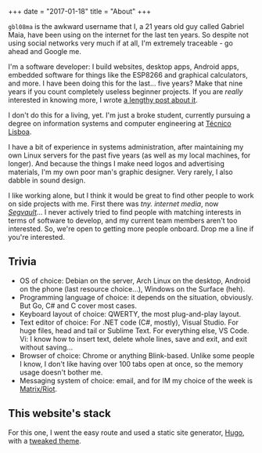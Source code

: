 +++
date = "2017-01-18"
title = "About"
+++

`gbl08ma` is the awkward username that I, a 21 years old guy called Gabriel Maia, have been using on the internet for the last ten years. So despite not using social networks very much if at all, I'm extremely traceable - go ahead and Google me.

I'm a software developer: I build websites, desktop apps, Android apps, embedded software for things like the ESP8266 and graphical calculators, and more. I have been doing this for the last... five years? Make that nine years if you count completely useless beginner projects. If you are _really_ interested in knowing more, I wrote [a lengthy post about it](https://gbl08ma.com/my-programming-experience/).

I don't do this for a living, yet. I'm just a broke student, currently pursuing a degree on information systems and computer engineering at [Técnico Lisboa](http://tecnico.ulisboa.pt).

I have a bit of experience in systems administration, after maintaining my own Linux servers for the past five years (as well as my local machines, for longer). And because the things I make need logos and advertising materials, I'm my own poor man's graphic designer. Very rarely, I also dabble in sound design.

I like working alone, but I think it would be great to find other people to work on side projects with me. First there was _tny. internet media_, now [_Segvault_](http://segvault.tny.im)... I never actively tried to find people with matching interests in terms of software to develop, and my current team members aren't too interested. So, we're open to getting more people onboard. Drop me a line if you're interested.

## Trivia

- OS of choice: Debian on the server, Arch Linux on the desktop, Android on the phone (last resource choice...), Windows on the Surface (heh).
- Programming language of choice: it depends on the situation, obviously. But Go, C# and C cover most cases.
- Keyboard layout of choice: QWERTY, the most plug-and-play layout.
- Text editor of choice: For .NET code (C#, mostly), Visual Studio. For huge files, head and tail or Sublime Text. For everything else, VS Code. Vi: I know how to insert text, delete whole lines, save and exit, and exit without saving...
- Browser of choice: Chrome or anything Blink-based. Unlike some people I know, I don't like having over 100 tabs open at once, so the memory usage doesn't bother me.
- Messaging system of choice: email, and for IM my choice of the week is [Matrix/Riot](https://riot.im/).

## This website's stack

For this one, I went the easy route and used a static site generator, [Hugo](https://gohugo.io/), with a [tweaked theme](https://github.com/gbl08ma/cocoa-eh-hugo-theme).
